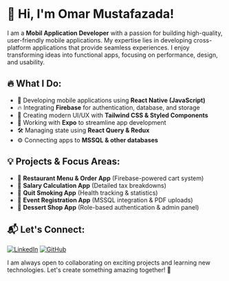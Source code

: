 # 🚀 Hi, I'm Omar Mustafazada! 

I am a **Mobil Application Developer** with a passion for building high-quality, user-friendly mobile applications. My expertise lies in developing cross-platform applications that provide seamless experiences. I enjoy transforming ideas into functional apps, focusing on performance, design, and usability.

## 🔥 What I Do:
- 📱 Developing mobile applications using **React Native (JavaScript)**
- 🔥 Integrating **Firebase** for authentication, database, and storage
- 🎨 Creating modern UI/UX with **Tailwind CSS & Styled Components**
- 🚀 Working with **Expo** to streamline app development
- 🛠 Managing state using **React Query & Redux**
- ⚙️ Connecting apps to **MSSQL & other databases**

## 💡 Projects & Focus Areas:
- 🔹 **Restaurant Menu & Order App** (Firebase-powered cart system)
- 🔹 **Salary Calculation App** (Detailed tax breakdowns)
- 🔹 **Quit Smoking App** (Health tracking & statistics)
- 🔹 **Event Registration App** (MSSQL integration & PDF uploads)
- 🔹 **Dessert Shop App** (Role-based authentication & admin panel)

## 📬 Let's Connect:
[![LinkedIn](https://img.shields.io/badge/LinkedIn-blue?style=for-the-badge&logo=linkedin)](https://www.linkedin.com/in/omarmustafazadab23587231/)
[![GitHub](https://img.shields.io/badge/GitHub-181717?style=for-the-badge&logo=github)](https://github.com/OmarMustafa00)

I am always open to collaborating on exciting projects and learning new technologies. Let's create something amazing together! 🚀
